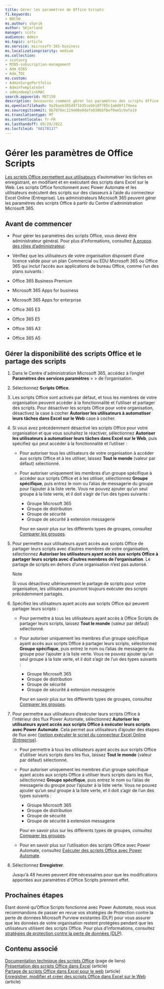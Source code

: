 ```yaml
---
title: Gérer les paramètres de Office Scripts
f1.keywords:
- NOCSH
ms.author: sharik
author: SKjerland
manager: scotv
audience: Admin
ms.topic: article
ms.service: microsoft-365-business
ms.localizationpriority: medium
ms.collection:
- scotvorg
- M365-subscription-management
- Adm_O365
- Adm_TOC
ms.custom:
- AdminSurgePortfolio
- AdminTemplateSet
- admindeeplinkMAC
search.appverid: MET150
description: Découvrez comment gérer les paramètres des scripts Office pour les utilisateurs de votre organisation.
ms.openlocfilehash: 9a26aeb3854971b35cebb18f785c1a0d6f174eea
ms.sourcegitcommit: 0b7070ec119e00e0dafe030bbfbef0ae5c9afa19
ms.translationtype: MT
ms.contentlocale: fr-FR
ms.lasthandoff: 09/29/2022
ms.locfileid: "68178117"
---
```

# <a name="manage-office-scripts-settings"></a>Gérer les paramètres de Office Scripts

[Les scripts Office permettent aux utilisateurs](/office/dev/scripts) d’automatiser les tâches en enregistrant, en modifiant et en exécutant des scripts dans Excel sur le Web. Les scripts Office fonctionnent avec Power Automate et les utilisateurs exécutent des scripts sur des classeurs à l’aide du connecteur Excel Online (Entreprise). Les administrateurs Microsoft 365 peuvent gérer les paramètres des scripts Office à partir du Centre d'administration Microsoft 365.

## <a name="before-you-begin"></a>Avant de commencer

- Pour gérer les paramètres des scripts Office, vous devez être administrateur général. Pour plus d’informations, consultez [À propos des rôles d’administrateur](../add-users/about-admin-roles.md).

- Vérifiez que les utilisateurs de votre organisation disposent d’une licence valide pour un plan Commercial ou EDU Microsoft 365 ou Office 365 qui inclut l’accès aux applications de bureau Office, comme l’un des plans suivants :

- Office 365 Business Premium
- Microsoft 365 Apps for business
- Microsoft 365 Apps for enterprise
- Office 365 E3
- Office 365 E5
- Office 365 A3
- Office 365 A5

## <a name="manage-availability-of-office-scripts-and-sharing-of-scripts"></a>Gérer la disponibilité des scripts Office et le partage des scripts

1. Dans le Centre d'administration Microsoft 365, accédez à l’onglet **Paramètres des services paramètres** \>  \> de l’organisation.**[](https://go.microsoft.com/fwlink/p/?linkid=2053743)**

2. Sélectionnez **Scripts Office**.

3. Les scripts Office sont activés par défaut, et tous les membres de votre organisation peuvent accéder à la fonctionnalité et l’utiliser et partager des scripts. Pour désactiver les scripts Office pour votre organisation, désactivez la case à cocher **Autoriser les utilisateurs à automatiser leurs tâches dans Excel sur le Web** case à cocher.

4. Si vous avez précédemment désactivé les scripts Office pour votre organisation et que vous souhaitez le réactiver, sélectionnez **Autoriser les utilisateurs à automatiser leurs tâches dans Excel sur le Web**, puis spécifiez qui peut accéder à la fonctionnalité et l’utiliser :

    - Pour autoriser tous les utilisateurs de votre organisation à accéder aux scripts Office et à les utiliser, laissez **Tout le monde** (valeur par défaut) sélectionné.

    - Pour autoriser uniquement les membres d’un groupe spécifique à accéder aux scripts Office et à les utiliser, sélectionnez **Groupe spécifique**, puis entrez le nom ou l’alias de messagerie du groupe pour l’ajouter à la liste verte. Vous ne pouvez ajouter qu’un seul groupe à la liste verte, et il doit s’agir de l’un des types suivants :
        - Groupe Microsoft 365
        - Groupe de distribution
        - Groupe de sécurité
        - Groupe de sécurité à extension messagerie

        Pour en savoir plus sur les différents types de groupes, consultez [Comparer les groupes](../create-groups/compare-groups.md).

5. Pour permettre aux utilisateurs ayant accès aux scripts Office de partager leurs scripts avec d’autres membres de votre organisation, sélectionnez **Autoriser les utilisateurs ayant accès aux scripts Office à partager leurs scripts avec d’autres membres de l’organisation**. Le partage de scripts en dehors d’une organisation n’est pas autorisé.

    > [!NOTE]
    > Si vous désactivez ultérieurement le partage de scripts pour votre organisation, les utilisateurs pourront toujours exécuter des scripts précédemment partagés.

6. Spécifiez les utilisateurs ayant accès aux scripts Office qui peuvent partager leurs scripts :

    - Pour permettre à tous les utilisateurs ayant accès à Office Scripts de partager leurs scripts, laissez **Tout le monde** (valeur par défaut) sélectionné.

    - Pour autoriser uniquement les membres d’un groupe spécifique ayant accès aux scripts Office à partager leurs scripts, sélectionnez **Groupe spécifique**, puis entrez le nom ou l’alias de messagerie du groupe pour l’ajouter à la liste verte. Vous ne pouvez ajouter qu’un seul groupe à la liste verte, et il doit s’agir de l’un des types suivants :
        - Groupe Microsoft 365
        - Groupe de distribution
        - Groupe de sécurité
        - Groupe de sécurité à extension messagerie

        Pour en savoir plus sur les différents types de groupes, consultez [Comparer les groupes](../create-groups/compare-groups.md).

7. Pour permettre aux utilisateurs d’exécuter leurs scripts Office à l’intérieur des flux Power Automate, sélectionnez **Autoriser les utilisateurs ayant accès aux scripts Office à exécuter leurs scripts avec Power Automate**. Cela permet aux utilisateurs d’ajouter des étapes de flux avec [l’option exécuter le script du connecteur Excel Online (Entreprise](/connectors/excelonlinebusiness)).

    - Pour permettre à tous les utilisateurs ayant accès aux scripts Office d’utiliser leurs scripts dans les flux, laissez **Tout le monde** (valeur par défaut) sélectionné.

    - Pour autoriser uniquement les membres d’un groupe spécifique ayant accès aux scripts Office à utiliser leurs scripts dans les flux, sélectionnez **Groupe spécifique**, puis entrez le nom ou l’alias de messagerie du groupe pour l’ajouter à la liste verte. Vous ne pouvez ajouter qu’un seul groupe à la liste verte, et il doit s’agir de l’un des types suivants :
        - Groupe Microsoft 365
        - Groupe de distribution
        - Groupe de sécurité
        - Groupe de sécurité à extension messagerie

        Pour en savoir plus sur les différents types de groupes, consultez [Comparer les groupes](../create-groups/compare-groups.md).

    - Pour en savoir plus sur l’utilisation des scripts Office avec Power Automate, consultez [Exécuter des scripts Office avec Power Automate](/office/dev/scripts/develop/power-automate-integration).

8. Sélectionnez **Enregistrer**.

    Jusqu'à 48 heures peuvent être nécessaires pour que les modifications apportées aux paramètres d'Office Scripts prennent effet.

## <a name="next-steps"></a>Prochaines étapes

Étant donné qu’Office Scripts fonctionne avec Power Automate, nous vous recommandons de passer en revue vos stratégies de Protection contre la perte de données Microsoft Purview existantes (DLP) pour vous assurer que les données de votre organisation restent protégées pendant que les utilisateurs utilisent des scripts Office. Pour plus d’informations, consultez [stratégies de protection contre la perte de données (DLP)](/power-automate/prevent-data-loss).

## <a name="related-content"></a>Contenu associé

[Documentation technique des scripts Office](/office/dev/scripts/) (page de liens)\
[Présentation des scripts Office dans Excel](https://support.microsoft.com/office/9fbe283d-adb8-4f13-a75b-a81c6baf163a) (article)\
[Partage de scripts Office dans Excel pour le web](https://support.microsoft.com/office/226eddbc-3a44-4540-acfe-fccda3d1122b) (article)\
[Enregistrer, modifier et créer des scripts Office dans Excel sur le Web](/office/dev/scripts/tutorials/excel-tutorial) (article)
